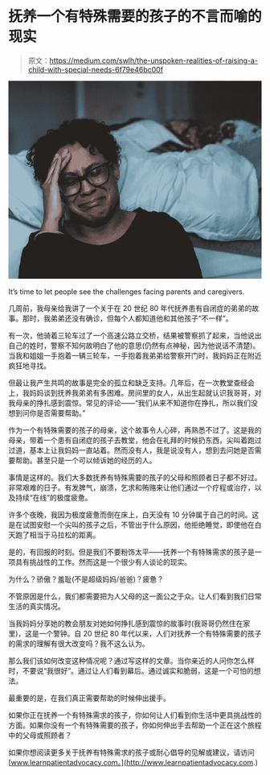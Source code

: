 # 抚养一个有特殊需要的孩子的不言而喻的现实

> 原文：<https://medium.com/swlh/the-unspoken-realities-of-raising-a-child-with-special-needs-6f79e46bc00f>

![](img/cc4fdc29dce8ac67884cd298f10c1463.png)

It’s time to let people see the challenges facing parents and caregivers.

几周前，我母亲给我讲了一个关于在 20 世纪 80 年代抚养患有自闭症的弟弟的故事。那时，我弟弟还没有确诊，但每个人都知道他和其他孩子“不一样”。

有一次，他骑着三轮车过了一个高速公路立交桥，结果被警察抓了起来，当他说出自己的姓时，警察不知何故明白了他的意思(仍然有点神秘，因为他说话不清楚)。当我和姐姐一手抱着一辆三轮车，一手抱着我弟弟给警察开门时，我妈妈正在附近疯狂地寻找。

但最让我产生共鸣的故事是完全的孤立和缺乏支持。几年后，在一次教堂查经会上，我妈妈谈到抚养我弟弟有多困难。房间里的女人，从出生起就认识我哥哥，对我母亲的挣扎感到震惊。常见的评论——“我们从来不知道你在挣扎，所以我们没想到问你是否需要帮助。”

作为一个有特殊需要的孩子的母亲，这个故事令人心碎，再熟悉不过了。这是我的母亲，带着一个患有自闭症的孩子去教堂，他会在礼拜的时候扔东西，尖叫着跑过过道，基本上让我妈妈一直站着。然而没有人，我是说没有人，想到去问她是否需要帮助。甚至只是一个可以倾诉她的经历的人。

事情是这样的。我们大多数抚养有特殊需要的孩子的父母和照顾者日子都不好过。非常艰难的日子。有发脾气，崩溃，乞求和贿赂来让他们通过一个疗程或治疗，以及持续“在线”的极度疲惫。

许多个夜晚，我因为极度疲惫而倒在床上，白天没有 10 分钟属于自己的时间。这是在试图安慰一个尖叫的孩子之后，不管出于什么原因，他拒绝睡觉，即使他在白天跑了相当于马拉松的距离。

是的，有回报的时刻。但是我们不要粉饰太平——抚养一个有特殊需求的孩子是一项具有挑战性的工作。然而这是一个很少有人谈论的现实。

为什么？骄傲？羞耻(不是超级妈妈/爸爸)？疲惫？

不管原因是什么，我们都需要把为人父母的这一面公之于众。让人们看到我们日常生活的真实情况。

当我妈妈分享她的教会朋友对她如何挣扎感到震惊的故事时(我哥哥仍然住在家里)，这是一个警钟。自 20 世纪 80 年代以来，人们对抚养一个有特殊需要的孩子的需求的理解有很大改变吗？我不这么认为。

那么我们该如何改变这种情况呢？通过写这样的文章。当你亲近的人问你怎么样时，不要说“我很好”。通过让人们看到幕后。通过诚实和脆弱，这是一个可怕的想法。

最重要的是，在我们真正需要帮助的时候伸出援手。

如果你正在抚养一个有特殊需求的孩子，你如何让人们看到你生活中更具挑战性的方面。如果你没有一个有特殊需要的孩子，你如何伸出手去帮助一个正在这个旅程中的父母或照顾者？

如果你想阅读更多关于抚养有特殊需求的孩子或耐心倡导的见解或建议，请访问[www.learnpatientadvocacy.com。](http://www.learnpatientadvocacy.com.)
